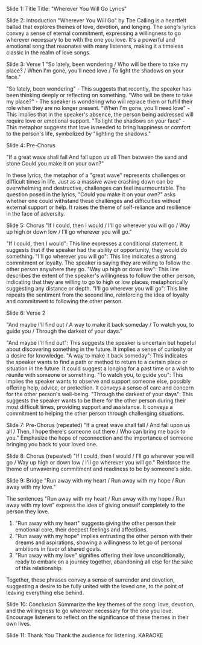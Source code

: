 Slide 1: Title
Title: "Wherever You Will Go Lyrics"

Slide 2: Introduction
"Wherever You Will Go" by The Calling is a heartfelt ballad that explores themes of love, devotion, and longing. 
The song's lyrics convey a sense of eternal commitment, expressing a willingness to go wherever necessary to be with the one you love. 
It's a powerful and emotional song that resonates with many listeners, making it a timeless classic in the realm of love songs.


Slide 3: Verse 1
"So lately, been wondering / Who will be there to take my place? / When I'm gone, you'll need love / To light the shadows on your face."

"So lately, been wondering" - This suggests that recently, the speaker has been thinking deeply or reflecting on something.
"Who will be there to take my place?" - The speaker is wondering who will replace them or fulfill their role when they are no longer present.
"When I'm gone, you'll need love" - This implies that in the speaker's absence, the person being addressed will require love or emotional support.
"To light the shadows on your face" - This metaphor suggests that love is needed to bring happiness or comfort to the person's life, 
 symbolized by "lighting the shadows."


Slide 4: Pre-Chorus

"If a great wave shall fall
And fall upon us all
Then between the sand and stone
Could you make it on your own?"

In these lyrics, the metaphor of a "great wave" represents challenges or difficult times in life. 
Just as a massive wave crashing down can be overwhelming and destructive, challenges can feel insurmountable. 
The question posed in the lyrics, "Could you make it on your own?" asks whether one could withstand these challenges 
and difficulties without external support or help. It raises the theme of self-reliance and resilience in the face of adversity.



Slide 5: Chorus
"If I could, then I would / I'll go wherever you will go / Way up high or down low / I'll go wherever you will go."

"If I could, then I would": This line expresses a conditional statement. It suggests that if the speaker had the ability or opportunity, they would do something.
"I'll go wherever you will go": This line indicates a strong commitment or loyalty. The speaker is saying they are willing to follow the other person anywhere they go.
"Way up high or down low": This line describes the extent of the speaker's willingness to follow the other person, indicating that they are willing to go to high or low places, metaphorically suggesting any distance or depth.
"I'll go wherever you will go": This line repeats the sentiment from the second line, reinforcing the idea of loyalty and commitment to following the other person.


Slide 6: Verse 2

"And maybe I'll find out / A way to make it back someday / To watch you, to guide you / Through the darkest of your days."

"And maybe I'll find out": This suggests the speaker is uncertain but hopeful about discovering something in the future. It implies a sense of curiosity or a desire for knowledge.
"A way to make it back someday": This indicates the speaker wants to find a path or method to return to a certain place or situation in the future. It could suggest a longing for a past time or a wish to reunite with someone or something.
"To watch you, to guide you": This implies the speaker wants to observe and support someone else, possibly offering help, advice, or protection. It conveys a sense of care and concern for the other person's well-being.
"Through the darkest of your days": This suggests the speaker wants to be there for the other person during their most difficult times, providing support and assistance. It conveys a commitment to helping the other person through challenging situations.


Slide 7: Pre-Chorus (repeated)
"If a great wave shall fall / And fall upon us all / Then, I hope there's someone out there / Who can bring me back to you."
Emphasize the hope of reconnection and the importance of someone bringing you back to your loved one.


Slide 8: Chorus (repeated)
"If I could, then I would / I'll go wherever you will go / Way up high or down low / I'll go wherever you will go."
Reinforce the theme of unwavering commitment and readiness to be by someone's side.


Slide 9: Bridge
"Run away with my heart / Run away with my hope / Run away with my love."

The sentences "Run away with my heart / Run away with my hope / Run away with my love" express the idea of giving oneself completely to the person they love. 

1. "Run away with my heart" suggests giving the other person their emotional core, their deepest feelings and affections.
2. "Run away with my hope" implies entrusting the other person with their dreams and aspirations, showing a willingness to let go of personal ambitions in favor of shared goals.
3. "Run away with my love" signifies offering their love unconditionally, ready to embark on a journey together, abandoning all else for the sake of this relationship.

Together, these phrases convey a sense of surrender and devotion, suggesting a desire to be fully united with the loved one, to the point of leaving everything else behind.


Slide 10: Conclusion
Summarize the key themes of the song: love, devotion, and the willingness to go wherever necessary for the one you love.
Encourage listeners to reflect on the significance of these themes in their own lives.


Slide 11: Thank You
Thank the audience for listening.
KARAOKE


